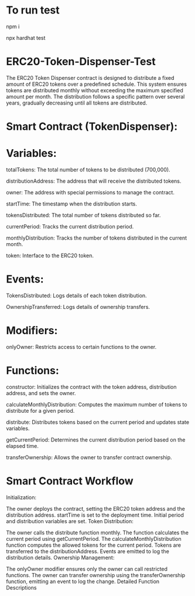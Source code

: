 # To run test 
npm i

npx hardhat test

# ERC20-Token-Dispenser-Test
The ERC20 Token Dispenser contract is designed to distribute a fixed amount of ERC20 tokens over a predefined schedule. This system ensures tokens are distributed monthly without exceeding the maximum specified amount per month. The distribution follows a specific pattern over several years, gradually decreasing until all tokens are distributed.
# Smart Contract (TokenDispenser):
# Variables:

totalTokens: The total number of tokens to be distributed (700,000).

distributionAddress: The address that will receive the distributed tokens.

owner: The address with special permissions to manage the contract.

startTime: The timestamp when the distribution starts.

tokensDistributed: The total number of tokens distributed so far.

currentPeriod: Tracks the current distribution period.

monthlyDistribution: Tracks the number of tokens distributed in the current month.

token: Interface to the ERC20 token.

# Events:

TokensDistributed: Logs details of each token distribution.

OwnershipTransferred: Logs details of ownership transfers.

# Modifiers:

onlyOwner: Restricts access to certain functions to the owner.

# Functions:

constructor: Initializes the contract with the token address, distribution address, and sets the owner.

calculateMonthlyDistribution: Computes the maximum number of tokens to distribute for a given period.

distribute: Distributes tokens based on the current period and updates state variables.

getCurrentPeriod: Determines the current distribution period based on the elapsed time.

transferOwnership: Allows the owner to transfer contract ownership.

# Smart Contract Workflow
Initialization:

The owner deploys the contract, setting the ERC20 token address and the distribution address.
startTime is set to the deployment time.
Initial period and distribution variables are set.
Token Distribution:

The owner calls the distribute function monthly.
The function calculates the current period using getCurrentPeriod.
The calculateMonthlyDistribution function computes the allowed tokens for the current period.
Tokens are transferred to the distributionAddress.
Events are emitted to log the distribution details.
Ownership Management:

The onlyOwner modifier ensures only the owner can call restricted functions.
The owner can transfer ownership using the transferOwnership function, emitting an event to log the change.
Detailed Function Descriptions